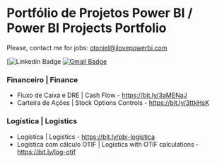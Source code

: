 # Portfólio de Projetos Power BI / Power BI Projects Portfolio
Please, contact me for jobs: otoniel@ilovepowerbi.com

[![Linkedin Badge](https://img.shields.io/badge/LinkedIn-WalissonSilva-blue?style=flat-square&logo=Linkedin&logoColor=white&link=[https://www.linkedin.com/in/walissonsilva/](https://www.linkedin.com/in/otoniel/)](https://www.linkedin.com/in/otoniel/))
[![Gmail Badge](https://img.shields.io/badge/-otoniel@ilovepowerbi.com-c14438?style=flat-square&logo=Gmail&logoColor=white&link=mailto:otoniel@ilovepowerbi.com)](mailto:otoniel@ilovepowerbi.com)

### Financeiro | Finance
* Fluxo de Caixa e DRE | Cash Flow - https://bit.ly/3aMENaJ
* Carteira de Ações | Stock Options Controls - https://bit.ly/3ttkHsK

### Logística | Logistics
* Logística | Logistics - https://bit.ly/pbi-logistica
* Logística com cálculo OTIF | Logistics with OTIF calculations - https://bit.ly/log-otif
